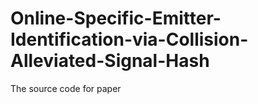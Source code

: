 # Online-Specific-Emitter-Identification-via-Collision-Alleviated-Signal-Hash
The source code for paper
